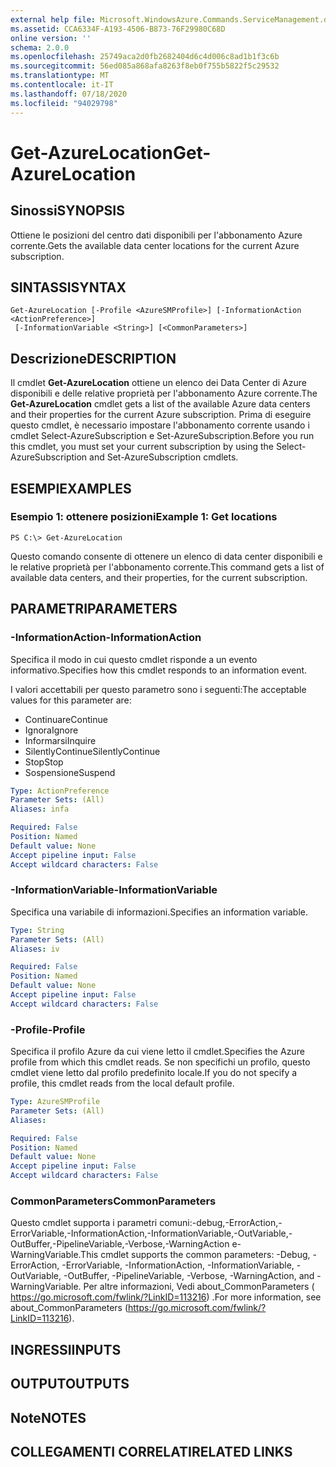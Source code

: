 ```yaml
---
external help file: Microsoft.WindowsAzure.Commands.ServiceManagement.dll-Help.xml
ms.assetid: CCA6334F-A193-4506-B873-76F29980C68D
online version: ''
schema: 2.0.0
ms.openlocfilehash: 25749aca2d0fb2682404d6c4d006c8ad1b1f3c6b
ms.sourcegitcommit: 56ed085a868afa8263f8eb0f755b5822f5c29532
ms.translationtype: MT
ms.contentlocale: it-IT
ms.lasthandoff: 07/18/2020
ms.locfileid: "94029798"
---
```

# <span data-ttu-id="393d8-101">Get-AzureLocation</span><span class="sxs-lookup"><span data-stu-id="393d8-101">Get-AzureLocation</span></span>

## <span data-ttu-id="393d8-102">Sinossi</span><span class="sxs-lookup"><span data-stu-id="393d8-102">SYNOPSIS</span></span>
<span data-ttu-id="393d8-103">Ottiene le posizioni del centro dati disponibili per l'abbonamento Azure corrente.</span><span class="sxs-lookup"><span data-stu-id="393d8-103">Gets the available data center locations for the current Azure subscription.</span></span>

## <span data-ttu-id="393d8-104">SINTASSI</span><span class="sxs-lookup"><span data-stu-id="393d8-104">SYNTAX</span></span>

```
Get-AzureLocation [-Profile <AzureSMProfile>] [-InformationAction <ActionPreference>]
 [-InformationVariable <String>] [<CommonParameters>]
```

## <span data-ttu-id="393d8-105">Descrizione</span><span class="sxs-lookup"><span data-stu-id="393d8-105">DESCRIPTION</span></span>
<span data-ttu-id="393d8-106">Il cmdlet **Get-AzureLocation** ottiene un elenco dei Data Center di Azure disponibili e delle relative proprietà per l'abbonamento Azure corrente.</span><span class="sxs-lookup"><span data-stu-id="393d8-106">The **Get-AzureLocation** cmdlet gets a list of the available Azure data centers and their properties for the current Azure subscription.</span></span>
<span data-ttu-id="393d8-107">Prima di eseguire questo cmdlet, è necessario impostare l'abbonamento corrente usando i cmdlet Select-AzureSubscription e Set-AzureSubscription.</span><span class="sxs-lookup"><span data-stu-id="393d8-107">Before you run this cmdlet, you must set your current subscription by using the Select-AzureSubscription and Set-AzureSubscription cmdlets.</span></span>

## <span data-ttu-id="393d8-108">ESEMPI</span><span class="sxs-lookup"><span data-stu-id="393d8-108">EXAMPLES</span></span>

### <span data-ttu-id="393d8-109">Esempio 1: ottenere posizioni</span><span class="sxs-lookup"><span data-stu-id="393d8-109">Example 1: Get locations</span></span>
```
PS C:\> Get-AzureLocation
```

<span data-ttu-id="393d8-110">Questo comando consente di ottenere un elenco di data center disponibili e le relative proprietà per l'abbonamento corrente.</span><span class="sxs-lookup"><span data-stu-id="393d8-110">This command gets a list of available data centers, and their properties, for the current subscription.</span></span>

## <span data-ttu-id="393d8-111">PARAMETRI</span><span class="sxs-lookup"><span data-stu-id="393d8-111">PARAMETERS</span></span>

### <span data-ttu-id="393d8-112">-InformationAction</span><span class="sxs-lookup"><span data-stu-id="393d8-112">-InformationAction</span></span>
<span data-ttu-id="393d8-113">Specifica il modo in cui questo cmdlet risponde a un evento informativo.</span><span class="sxs-lookup"><span data-stu-id="393d8-113">Specifies how this cmdlet responds to an information event.</span></span>

<span data-ttu-id="393d8-114">I valori accettabili per questo parametro sono i seguenti:</span><span class="sxs-lookup"><span data-stu-id="393d8-114">The acceptable values for this parameter are:</span></span>

- <span data-ttu-id="393d8-115">Continuare</span><span class="sxs-lookup"><span data-stu-id="393d8-115">Continue</span></span>
- <span data-ttu-id="393d8-116">Ignora</span><span class="sxs-lookup"><span data-stu-id="393d8-116">Ignore</span></span>
- <span data-ttu-id="393d8-117">Informarsi</span><span class="sxs-lookup"><span data-stu-id="393d8-117">Inquire</span></span>
- <span data-ttu-id="393d8-118">SilentlyContinue</span><span class="sxs-lookup"><span data-stu-id="393d8-118">SilentlyContinue</span></span>
- <span data-ttu-id="393d8-119">Stop</span><span class="sxs-lookup"><span data-stu-id="393d8-119">Stop</span></span>
- <span data-ttu-id="393d8-120">Sospensione</span><span class="sxs-lookup"><span data-stu-id="393d8-120">Suspend</span></span>

```yaml
Type: ActionPreference
Parameter Sets: (All)
Aliases: infa

Required: False
Position: Named
Default value: None
Accept pipeline input: False
Accept wildcard characters: False
```

### <span data-ttu-id="393d8-121">-InformationVariable</span><span class="sxs-lookup"><span data-stu-id="393d8-121">-InformationVariable</span></span>
<span data-ttu-id="393d8-122">Specifica una variabile di informazioni.</span><span class="sxs-lookup"><span data-stu-id="393d8-122">Specifies an information variable.</span></span>

```yaml
Type: String
Parameter Sets: (All)
Aliases: iv

Required: False
Position: Named
Default value: None
Accept pipeline input: False
Accept wildcard characters: False
```

### <span data-ttu-id="393d8-123">-Profile</span><span class="sxs-lookup"><span data-stu-id="393d8-123">-Profile</span></span>
<span data-ttu-id="393d8-124">Specifica il profilo Azure da cui viene letto il cmdlet.</span><span class="sxs-lookup"><span data-stu-id="393d8-124">Specifies the Azure profile from which this cmdlet reads.</span></span>
<span data-ttu-id="393d8-125">Se non specifichi un profilo, questo cmdlet viene letto dal profilo predefinito locale.</span><span class="sxs-lookup"><span data-stu-id="393d8-125">If you do not specify a profile, this cmdlet reads from the local default profile.</span></span>

```yaml
Type: AzureSMProfile
Parameter Sets: (All)
Aliases: 

Required: False
Position: Named
Default value: None
Accept pipeline input: False
Accept wildcard characters: False
```

### <span data-ttu-id="393d8-126">CommonParameters</span><span class="sxs-lookup"><span data-stu-id="393d8-126">CommonParameters</span></span>
<span data-ttu-id="393d8-127">Questo cmdlet supporta i parametri comuni:-debug,-ErrorAction,-ErrorVariable,-InformationAction,-InformationVariable,-OutVariable,-OutBuffer,-PipelineVariable,-Verbose,-WarningAction e-WarningVariable.</span><span class="sxs-lookup"><span data-stu-id="393d8-127">This cmdlet supports the common parameters: -Debug, -ErrorAction, -ErrorVariable, -InformationAction, -InformationVariable, -OutVariable, -OutBuffer, -PipelineVariable, -Verbose, -WarningAction, and -WarningVariable.</span></span> <span data-ttu-id="393d8-128">Per altre informazioni, Vedi about_CommonParameters ( https://go.microsoft.com/fwlink/?LinkID=113216) .</span><span class="sxs-lookup"><span data-stu-id="393d8-128">For more information, see about_CommonParameters (https://go.microsoft.com/fwlink/?LinkID=113216).</span></span>

## <span data-ttu-id="393d8-129">INGRESSI</span><span class="sxs-lookup"><span data-stu-id="393d8-129">INPUTS</span></span>

## <span data-ttu-id="393d8-130">OUTPUT</span><span class="sxs-lookup"><span data-stu-id="393d8-130">OUTPUTS</span></span>

## <span data-ttu-id="393d8-131">Note</span><span class="sxs-lookup"><span data-stu-id="393d8-131">NOTES</span></span>

## <span data-ttu-id="393d8-132">COLLEGAMENTI CORRELATI</span><span class="sxs-lookup"><span data-stu-id="393d8-132">RELATED LINKS</span></span>

